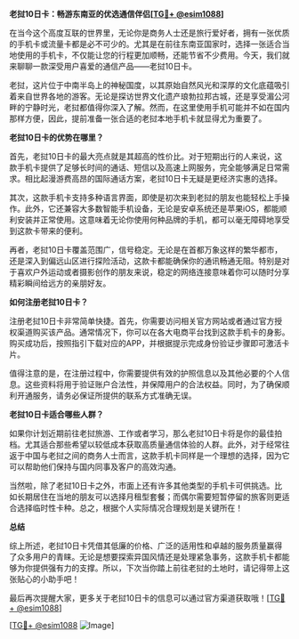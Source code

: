 **老挝10日卡：畅游东南亚的优选通信伴侣[[TG💪+ @esim1088](https://t.me/s/esim1088)]**

在当今这个高度互联的世界里，无论你是商务人士还是旅行爱好者，拥有一张优质的手机卡或流量卡都是必不可少的。尤其是在前往东南亚国家时，选择一张适合当地使用的手机卡，不仅能让您的行程更加顺畅，还能节省不少费用。今天，我们就来聊聊一款深受用户喜爱的通信产品——老挝10日卡。

老挝，这片位于中南半岛上的神秘国度，以其原始自然风光和深厚的文化底蕴吸引着来自世界各地的游客。无论是探访世界文化遗产琅勃拉邦古城，还是享受湄公河畔的宁静时光，老挝都值得你深入了解。然而，在这里使用手机可能并不如在国内那样方便，因此，提前准备一张合适的老挝本地手机卡就显得尤为重要了。

**老挝10日卡的优势在哪里？**

首先，老挝10日卡的最大亮点就是其超高的性价比。对于短期出行的人来说，这款手机卡提供了足够长时间的通话、短信以及高速上网服务，完全能够满足日常需求。相比起漫游费高昂的国际通话方案，老挝10日卡无疑是更经济实惠的选择。

其次，这款手机卡支持多种语言界面，即使是初次来到老挝的朋友也能轻松上手操作。此外，它还兼容大多数智能手机设备，无论是安卓系统还是苹果iOS，都能顺利安装并正常使用。这意味着无论你使用何种品牌的手机，都可以毫无障碍地享受到这款卡带来的便利。

再者，老挝10日卡覆盖范围广，信号稳定。无论是在首都万象这样的繁华都市，还是深入到偏远山区进行探险活动，这款卡都能确保你的通讯畅通无阻。特别是对于喜欢户外运动或者摄影创作的朋友来说，稳定的网络连接意味着你可以随时分享精彩瞬间给远方的亲朋好友。

**如何注册老挝10日卡？**

注册老挝10日卡非常简单快捷。首先，你需要访问相关官方网站或者通过官方授权渠道购买该产品。通常情况下，你可以在各大电商平台找到这款手机卡的身影。购买成功后，按照指引下载对应的APP，并根据提示完成身份验证步骤即可激活卡片。

值得注意的是，在注册过程中，你需要提供有效的护照信息以及其他必要的个人信息。这些资料将用于验证账户合法性，并保障用户的合法权益。同时，为了确保顺利开通服务，请务必保证所提供的联系方式准确无误。

**老挝10日卡适合哪些人群？**

如果你计划近期前往老挝旅游、工作或者学习，那么老挝10日卡将是你的最佳拍档。尤其适合那些希望以较低成本获取高质量通信体验的人群。此外，对于经常往返于中国与老挝之间的商务人士而言，这款手机卡同样是一个理想的选择，因为它可以帮助他们保持与国内同事及客户的高效沟通。

当然啦，除了老挝10日卡之外，市面上还有许多其他类型的手机卡可供挑选。比如长期居住在当地的朋友可以选择月租型套餐；而偶尔需要短暂停留的旅客则更适合选择临时性卡种。总之，根据个人实际情况合理规划是关键所在！

**总结**

综上所述，老挝10日卡凭借其低廉的价格、广泛的适用性和卓越的服务质量赢得了众多用户的青睐。无论是想要探索异国风情还是处理紧急事务，这款手机卡都能够为你提供强有力的支撑。所以，下次当你踏上前往老挝的土地时，请记得带上这张贴心的小助手吧！

最后再次提醒大家，更多关于老挝10日卡的信息可以通过官方渠道获取哦！[[TG💪+ @esim1088](https://t.me/s/esim1088)] 

[[TG💪+ @esim1088](https://t.me/s/esim1088) ![Image](https://i.postimg.cc/4NQfJmqS/Snipaste-2025-05-13-00-14-12.png)]